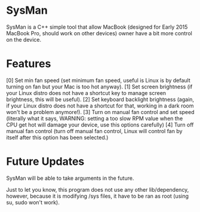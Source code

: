 # SysMan
SysMan is a C++ simple tool that allow MacBook (designed for Early 2015 MacBook Pro, should work on other devices) owner have a bit more control on the device.

# Features
[0] Set min fan speed (set minimum fan speed, useful is Linux is by default turning on fan but your Mac is too hot anyway).
[1] Set screen brightness (if your Linux distro does not have a shortcut key to manage screen brightness, this will be useful).
[2] Set keyboard backlight brightness (again, if your Linux distro does not have a shortcut for that, working in a dark room won't be a problem anymore!).
[3] Turn on manual fan control and set speed (literally what it says, WARNING: setting a too slow RPM value when the CPU get hot will damage your device, use this options carefully)
[4] Turn off manual fan control (turn off manual fan control, Linux will control fan by itself after this option has been selected.)

# Future Updates
SysMan will be able to take arguments in the future.

Just to let you know, this program does not use any other lib/dependency, however, because it is modifying /sys files, it have to be ran as root (using su, sudo won't work).
